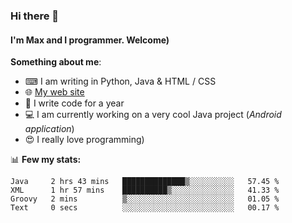 ### Hi there 👋
#### I'm Max and I programmer. Welcome)

**Something about me**:
- ⌨ I am writing in Python, Java & HTML / CSS
- 🌐 [My web site](https://merive.herokuapp.com/)
- 🎈 I write code for a year
- 💻 I am currently working on a very cool Java project (*Android application*)
- 😍 I really love programming)

📊 **Few my stats:**
<!--START_SECTION:waka-->
```text
Java     2 hrs 43 mins   ██████████████▒░░░░░░░░░░   57.45 % 
XML      1 hr 57 mins    ██████████▒░░░░░░░░░░░░░░   41.33 % 
Groovy   2 mins          ▒░░░░░░░░░░░░░░░░░░░░░░░░   01.05 % 
Text     0 secs          ░░░░░░░░░░░░░░░░░░░░░░░░░   00.17 % 
```
<!--END_SECTION:waka-->
